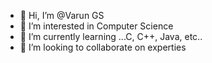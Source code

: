 - 👋 Hi, I’m @Varun GS
- 👀 I’m interested in Computer Science 
- 🌱 I’m currently learning ...C, C++, Java, etc.. 
- 💞️ I’m looking to collaborate on experties 


<!---
VARUNGSV/VARUNGSV is a ✨ special ✨ repository because its `README.md` (this file) appears on your GitHub profile.
You can click the Preview link to take a look at your changes.
--->
